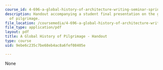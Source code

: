 ```yaml
---
course_id: 4-696-a-global-history-of-architecture-writing-seminar-spring-2008
description: Handout accompanying a student final presentation on the global history
  of pilgrimage.
file_location: /coursemedia/4-696-a-global-history-of-architecture-writing-seminar-spring-2008/9ebe6c235c7be68eb4ac8a6fef08405e_MIT4_696s08_project05_handout.pdf
file_type: application/pdf
layout: pdf
title: A Global History of Pilgrimage - Handout
type: course
uid: 9ebe6c235c7be68eb4ac8a6fef08405e

---
```

None